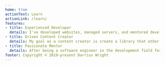 ```yaml
---
home: true
actionText: Learn
actionLink: /learn/
features:
- title: Experienced Developer
  details: I've developed websites, managed servers, and mentored developers. I taken a deep passion in my both my career as well as growing the careers of others.
- title: Driven Content Creator
  details: My goal as a content creator is create a library that other developers much like yourself can learn and grow from. I take the time to listen to feedback and produce the quailty of content that I wish I had when starting in development...
- title: Passionate Mentor
  details: After being a software engineer in the development field for sometime now I can say without a doubt my favor part of the job has been mentoring others.
footer: Copyright © 2019-present Darrius Wright
---
```

